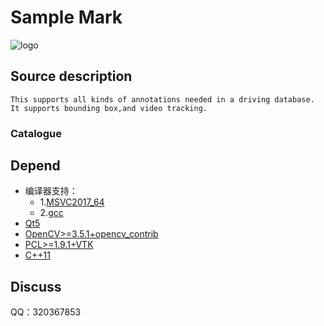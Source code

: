 ﻿Sample Mark
===============================

![logo](./logo.ico)

## Source description
    This supports all kinds of annotations needed in a driving database. It supports bounding box,and video tracking.
### Catalogue

## Depend
* 编译器支持：
    * 1.[MSVC2017_64](https://www.visualstudio.com/zh-hans/downloads/)
    * 2.[gcc](http://gcc.gnu.org/index.html)
* [Qt5](https://www.qt.io/download-open-source/#section-2)
* [OpenCV>=3.5.1+opencv_contrib](https://github.com/opencv/opencv)
* [PCL>=1.9.1+VTK](https://github.com/PointCloudLibrary/pcl/releases)
* [C++11](https://en.wikipedia.org/wiki/C%2B%2B11)

## Discuss
QQ：320367853
